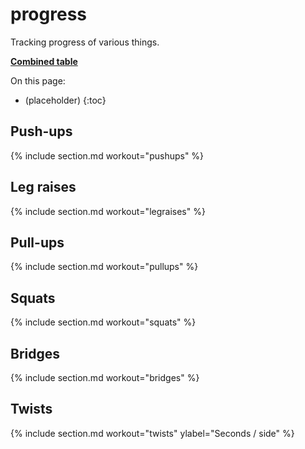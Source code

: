# progress

Tracking progress of various things.

[**Combined table**](combined.md)

On this page:

- (placeholder)
{:toc}

<script src="https://cdn.jsdelivr.net/npm/chart.js@4.5.0/dist/chart.umd.min.js"></script>
<script src="https://cdn.jsdelivr.net/npm/chartjs-adapter-date-fns@3.0.0/dist/chartjs-adapter-date-fns.bundle.min.js"></script>

## Push-ups

{% include section.md workout="pushups" %}

## Leg raises

{% include section.md workout="legraises" %}

## Pull-ups

{% include section.md workout="pullups" %}

## Squats

{% include section.md workout="squats" %}

## Bridges

{% include section.md workout="bridges" %}

## Twists

{% include section.md workout="twists" ylabel="Seconds / side" %}

<!-- markdownlint-disable-file MD033 -->
